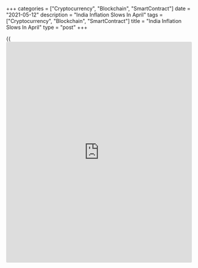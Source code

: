 +++
categories = ["Cryptocurrency", "Blockchain", "SmartContract"]
date = "2021-05-12"
description = "India Inflation Slows In April"
tags = ["Cryptocurrency", "Blockchain", "SmartContract"]
title = "India Inflation Slows In April"
type = "post"
+++

{{<iframe id="large-banner" src="https://www.bounty.group/#slide=28.0" width="100%" height="600" scrolling="no" style="border: 0px solid rgb(216, 221, 230); border-radius: 3px;">}}

India's consumer price inflation slowed in April, after accelerating in
the previous month, preliminary data from the statistical office showed
Wednesday.  
  
The consumer price index rose 4.29 percent year-on-year after a 5.52
percent jump in March. Economists had forecast an inflation rate of 4.20
percent.

The consumer food price index rose 2.02 percent year-on-year after a
4.97 percent climb in the previous month.

Food and beverages prices rose 2.66 percent annually and those of
clothing and footwear grew 3.49 percent. The cost of housing increased
3.73 percent and that of fuel and light grew 7.91 percent.

Compared to the previous month, consumer prices rose 0.70 percent in
April and food prices increased 0.97 percent.

For comments and feedback [contact](https://www.playgroundfx.com/contact/): editorial@rtt[news](https://www.letsplayfx.com/blog/forex-news-website/).com

[Economic News][1]

 **What parts of the world are seeing the best (and worst) economic
performances lately? Click[here][2] to check out our [Econ Scorecard][2]
and find out! See up-to-the-moment [ranking](https://www.playgroundfx.com/blog/crypto-exchange-ranking/)s for the best and worst
performers in [GDP][3], [unemployment rate][4], [inflation][5] and much
more.**

   1. www.rtt[news](https://www.letsplayfx.com/blog/forex-news-website/).com/Content/EconomicNews.aspx
   2. www.rtt[news](https://www.letsplayfx.com/blog/forex-news-website/).com/economic-scorecard/world-rank/PPI/highest-performance.aspx
   3. www.rtt[news](https://www.letsplayfx.com/blog/forex-news-website/).com/economic-scorecard/world-rank/GDP/highest-performance.aspx
   4. www.rtt[news](https://www.letsplayfx.com/blog/forex-news-website/).com/economic-scorecard/world-rank/unemployment-rate/lowest-performance.aspx
   5. www.rtt[news](https://www.letsplayfx.com/blog/forex-news-website/).com/economic-scorecard/world-rank/CPI/highest-performance.aspx
